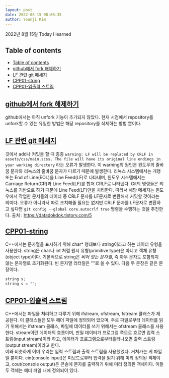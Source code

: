 ```yaml
---
layout: post
date: 2022-08-15 08:08:35
author: Younji Kim
---
```


2022년 8월 15일 Today I learned

## Table of contents
- [Table of contents](#table-of-contents)
- [github에서 fork 해제하기](#github에서-fork-해제하기)
- [LF 관련 git 메세지](#LF-관련-git-메세지)
- [CPP01-string](#CPP01-string)
- [CPP01-입출력 스트림](#CPP01-입출력-스트림)

## [github에서 fork 해제하기](#github에서-fork-해제하기)
github에서는 아직 unfork 기능이 추가되지 않았다. 현재 시점에서 repository를 unfork할 수 있는 유일한 방법은 해당 repository를 삭제하는 방법 뿐이다.

## [LF 관련 git 메세지](#LF-관련-git-메세지)
깃에서 add나 커밋을 할 때 종종 `warning: LF will be replaced by CRLF in assets/css/main.scss. The file will have its original line endings in your working directory` 라는 오류가 발생한다. 이 warning의 원인은 윈도우의 줄바꿈 문자와 리눅스의 줄바꿈 문자가 다르기 때문에 발생한다. 리눅스 시스템에서는 개행 또는 End of Line(EOL)을 Line Feed(LF)로 나타내며, 윈도우 시스템에서는 Carriage Return(CR)과 Line Feed(LF)를 합쳐 CRLF로 나타낸다. Git의 명령들은 리눅스를 기반으로 하기 때문에 Line Feed(LF)만을 처리한다. 따라서 해당 메세지는 윈도우에서 작업한 문서들의 데이터 중 CRLF 문자를 LF문자로 변환해서 커밋할 것이라는 의미다. 오류가 아니라서 따로 조치해줄 필요는 없지만 CRLF 문자를 LF문자로 변환하고 싶다면 `git config --global core.autocrlf true` 명령을 수행하는 것을 추천한다. 출처 : https://datadokdok.tistory.com/5

## [CPP01-string](#CPP01-string)
C++에서는 문자열을 표시하기 위해 char* 형태보다 string이라고 하는 데이터 유형을 사용한다. string은 char나 int 처럼 원시 유형(primitive type)은 아니고 객체 유형(object type)이다. 기본적으로 string은 *비어 있는 문자열*, 즉 아무 문자도 포함되지 않는 문자열로 초기화된다. 빈 문자열 리터럴은 ""로 쓸 수 있다. 다음 두 문장은 같은 문장이다.
```c++
string s;
string s = "";
```


## [CPP01-입출력 스트림](#CPP01-입출력-스트림)
C++에서는 파일을 처리하고 다루기 위해 ifstream, ofstream, fstream 클래스가 제공된다. 이 클래스들은 모두 <fstream> 헤더 파일에 정의되어 있으며, 주로 파일로부터 데이터를 읽기 위해서는 ifstream 클래스, 파일에 데이터를 쓰기 위해서는 ofstream 클래스를 사용한다. stream이란 데이터의 흐름이며, 만일 데이터가 프로그램 쪽으로 흐르면 입력 스트림(input stream)이라 하고, 데이터가 프로그램으로부터흘러나오면 출력 스트림(output stream)이라고 한다. <br>
이와 비슷하게 이미 우리는 입력 스트림과 출력 스트림을 사용했었다. 거쳐가는 게 파일일 뿐이다. cin(console input)은 미보드로부터 입력을 읽기 위해 미리 정의된 객체이고, cout(console output)은 콘솔에 문자를 출력하기 위해 미리 정의된 객체이다. 이들 두 객체는 <iostream> 헤더 파일 내에 정의되어 있다.

```c++
```